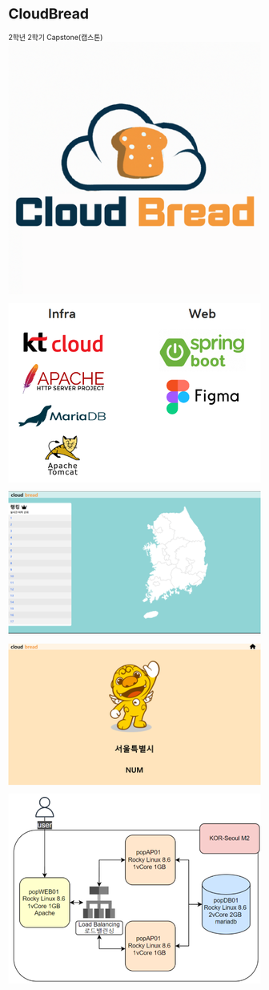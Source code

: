 # CloudBread
2학년 2학기 Capstone(캡스톤)
![buger](img/Cloud_Bread.png)  


![buger](img/develop.png)  

![buger](img/main.png)&nbsp;
![buger](img/Press.png)  

![buger](img/diagram.png)  

